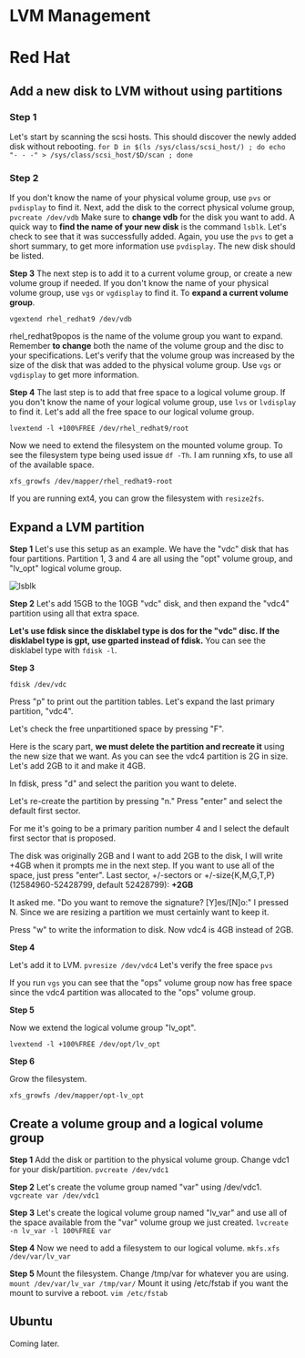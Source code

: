 # LVM Management

# Red Hat 

## Add a new disk to LVM without using partitions

### Step 1
Let's start by scanning the scsi hosts. This should discover the newly added disk without rebooting.
``for D in $(ls /sys/class/scsi_host/) ; do echo "- - -" > /sys/class/scsi_host/$D/scan ; done``

### Step 2
If you don't know the name of your physical volume group, use ``pvs`` or ``pvdisplay`` to find it.
Next, add the disk to the correct physical volume group, ``pvcreate /dev/vdb``
Make sure to **change vdb** for the disk you want to add. A quick way to **find the name of your new disk** is the command ``lsblk``. Let's check to see that it was successfully added. Again, you use the ``pvs`` to get a short summary, to get more information use ``pvdisplay``. The new disk should be listed.

**Step 3**
The next step is to add it to a current volume group, or create a new volume group if needed. If you don't know the name of your physical volume group, use ``vgs`` or ``vgdisplay`` to find it. To **expand a current volume group**.

``vgextend rhel_redhat9 /dev/vdb`` 

rhel_redhat9popos is the name of the volume group you want to expand. Remember **to change** both the name of the volume group and the disc to your specifications. Let's verify that the volume group was increased by the size of the disk that was added to the physical volume group. Use ``vgs`` or ``vgdisplay`` to get more information.

**Step 4**
The last step is to add that free space to a logical volume group. If you don't know the name of your logical volume group, use ``lvs`` or ``lvdisplay`` to find it. Let's add all the free space to our logical volume group.

``lvextend -l +100%FREE /dev/rhel_redhat9/root``

Now we need to extend the filesystem on the mounted volume group. To see the filesystem type being used issue ``df -Th``. I am running xfs, to use all of the available space.

``xfs_growfs /dev/mapper/rhel_redhat9-root``

If you are running ext4, you can grow the filesystem with ``resize2fs``.

## Expand a LVM partition

**Step 1**
Let's use this setup as an example.
We have the "vdc" disk that has four partitions.
Partition 1, 3 and 4 are all using the "opt" volume group, and "lv_opt" logical volume group.

![lsblk](lvm1.png)

**Step 2**
Let's add 15GB to the 10GB "vdc" disk, and then expand the "vdc4" partition using all that extra space.

**Let's use fdisk since the disklabel type is dos for the "vdc" disc. If the disklabel type is gpt, use gparted instead of fdisk.** You can see the disklabel type with ``fdisk -l``.

**Step 3**

``fdisk /dev/vdc``

Press "p" to print out the partition tables. Let's expand the last primary partition, "vdc4".

Let's check the free unpartitioned space by pressing "F".

Here is the scary part, **we must delete the partition and recreate it** using the new size that we want. As you can see the vdc4 partition is 2G in size. Let's add 2GB to it and make it 4GB.

In fdisk, press "d" and select the parition you want to delete.

Let's re-create the partition by pressing "n." Press "enter" and select the default first sector.

For me it's going to be a primary parition number 4 and I select the default first sector that is proposed.

The disk was originally 2GB and I want to add 2GB to the disk, I will write +4GB when it prompts me in the next step. If you want to use all of the space, just press "enter".
Last sector, +/-sectors or +/-size{K,M,G,T,P} (12584960-52428799, default 52428799): **+2GB**

It asked me. "Do you want to remove the signature? [Y]es/[N]o:" I pressed N. Since we are resizing a partition we must certainly want to keep it.

Press "w" to write the information to disk. Now vdc4 is 4GB instead of 2GB.

**Step 4**

Let's add it to LVM.  ``pvresize /dev/vdc4`` Let's verify the free space ``pvs``

If you run ``vgs`` you can see that the "ops" volume group now has free space since the vdc4 partition was allocated to the "ops" volume group.

**Step 5**

Now we extend the logical volume group "lv_opt". 

``lvextend -l +100%FREE /dev/opt/lv_opt``

**Step 6**

Grow the filesystem.

``xfs_growfs /dev/mapper/opt-lv_opt``

## Create a volume group and a logical volume group ###

**Step 1**
Add the disk or partition to the physical volume group. Change vdc1 for your disk/partition.
``pvcreate /dev/vdc1`` 

**Step 2**
Let's create the volume group named "var" using /dev/vdc1.
``vgcreate var /dev/vdc1``

**Step 3**
Let's create the logical volume group named "lv_var" and use all of the space available from the "var" volume group we just created. 
``lvcreate -n lv_var -l 100%FREE var``

**Step 4**
Now we need to add a filesystem to our logical volume.
``mkfs.xfs /dev/var/lv_var``

**Step 5**
Mount the filesystem. Change /tmp/var for whatever you are using.
``mount /dev/var/lv_var /tmp/var/``
Mount it using /etc/fstab if you want the mount to survive a reboot.
``vim /etc/fstab``


## Ubuntu

Coming later.

